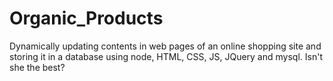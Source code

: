 # Organic_Products
Dynamically updating contents in web pages of an online shopping site and storing it in a database using node, HTML, CSS, JS, JQuery and mysql. Isn't she the best? 

